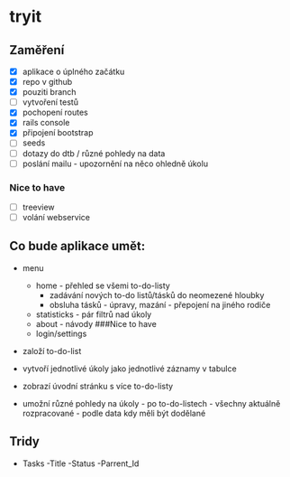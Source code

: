# tryit

## Zaměření
- [x] aplikace o úplného začátku
- [x] repo v github
- [x] pouziti branch
- [ ] vytvoření testů
- [x] pochopení routes
- [x] rails console
- [x] připojení bootstrap
- [ ] seeds
- [ ] dotazy do dtb / různé pohledy na data
- [ ] poslání mailu - upozornění na něco ohledně úkolu
### Nice to have
- [ ] treeview
- [ ] volání webservice

## Co bude aplikace umět:
- menu
	- home - přehled se všemi to-do-listy
		- zadávání nových to-do listů/tásků do neomezené hloubky
		- obsluha tásků - úpravy, mazání - přepojení na jiného rodiče
	- statisticks - pár filtrů nad úkoly
	- about - návody
###Nice to have	
	- login/settings

- založí to-do-list
- vytvoří jednotlivé úkoly jako jednotlivé záznamy v tabulce
- zobrazí úvodní stránku s více to-do-listy
- umožní různé pohledy na úkoly 
		- po to-do-listech
		- všechny aktuálně rozpracované
		- podle data kdy měli být dodělané


## Tridy
- Tasks
	-Title
	-Status
	-Parrent_Id

